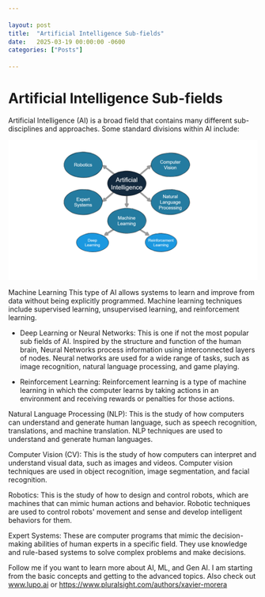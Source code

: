 ```yaml
---

layout: post
title:  "Artificial Intelligence Sub-fields"
date:   2025-03-19 00:00:00 -0600
categories: ["Posts"] 

---
```


# Artificial Intelligence Sub-fields
Artificial Intelligence (AI) is a broad field that contains many different sub-disciplines and approaches. Some standard divisions within AI include:

![Artificial Intelligence Sub-fields](/images/2025/ai-subfields.png)

Machine Learning
This type of AI allows systems to learn and improve from data without being explicitly programmed. Machine learning 
techniques include supervised learning, unsupervised learning, and reinforcement learning.

- Deep Learning or Neural Networks: This is one if not the most popular sub fields of AI. Inspired by the structure and function of the human brain, Neural Networks process information using interconnected layers of nodes. Neural networks are used for a wide range of tasks, such as image recognition, natural language processing, and game playing.

- Reinforcement Learning: Reinforcement learning is a type of machine learning in which the computer learns by taking actions in an environment and receiving rewards or penalties for those actions.

Natural Language Processing (NLP): This is the study of how computers can understand and generate human language, such as speech recognition, translations, and machine translation. NLP techniques are used to understand and generate human languages.

Computer Vision (CV): This is the study of how computers can interpret and understand visual data, such as images and videos. Computer vision techniques are used in object recognition, image segmentation, and facial recognition.

Robotics: This is the study of how to design and control robots, which are machines that can mimic human actions and behavior. Robotic techniques are used to control robots' movement and sense and develop intelligent behaviors for them.

Expert Systems: These are computer programs that mimic the decision-making abilities of human experts in a specific field. 
They use knowledge and rule-based systems to solve complex problems and make decisions.

Follow me if you want to learn more about AI, ML, and Gen AI. I am starting from the basic concepts and getting to the advanced topics. Also check out www.lupo.ai or https://www.pluralsight.com/authors/xavier-morera 


